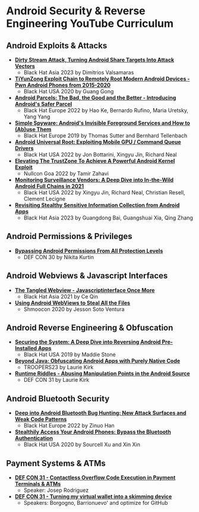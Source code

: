 # Android Security & Reverse Engineering YouTube Curriculum

## Android Exploits & Attacks
* [**Dirty Stream Attack, Turning Android Share Targets Into Attack Vectors**](https://www.youtube.com/watch?v=oZTGR9vJVMQ)
  - Black Hat Asia 2023 by Dimitrios Valsamaras
* [**TiYunZong Exploit Chain to Remotely Root Modern Android Devices - Pwn Android Phones from 2015-2020**](https://www.youtube.com/watch?v=K91SrkKt4IQ)
  - Black Hat USA 2020 by Guang Gong
* [**Android Parcels: The Bad, the Good and the Better - Introducing Android's Safer Parcel**](https://www.youtube.com/watch?v=qIzMKfOmIAA)
  - Black Hat Europe 2022 by Hao Ke, Bernardo Rufino, Maria Uretsky, Yang Yang
* [**Simple Spyware: Android's Invisible Foreground Services and How to (Ab)use Them**](https://youtu.be/EuInUW77CPo?feature=shared)
  - Black Hat Europe 2019 by Thomas Sutter and Bernhard Tellenbach
* [**Android Universal Root: Exploiting Mobile GPU / Command Queue Drivers**](https://www.youtube.com/watch?v=kEl5qbLZVeY)
  - Black Hat USA 2022 by Jon Bottarini, Xingyu Jin, Richard Neal
* [**Elevating The TrustZone To Achieve A Powerful Android Kernel Exploit**](https://www.youtube.com/watch?v=WXqff23dT5I)
  - Nullcon Goa 2022 by Tamir Zahavi
* [**Monitoring Surveillance Vendors: A Deep Dive into In-the-Wild Android Full Chains in 2021**](https://youtu.be/0Vv5kLj0tz4?feature=shared)
  - Black Hat USA 2022 by Xingyu Jin, Richard Neal, Christian Resell, Clement Lecigne
* [**Revisiting Stealthy Sensitive Information Collection from Android Apps**](Link-to-Black-Hat-Asia-2023-Presentation)
  - Black Hat Asia 2023 by Guangdong Bai, Guangshuai Xia, Qing Zhang

## Android Permissions & Privileges
* [**Bypassing Android Permissions From All Protection Levels**](https://www.youtube.com/watch?v=pP5tKT9-I0Y)
  - DEF CON 30 by Nikita Kurtin

## Android Webviews & Javascript Interfaces
* [**The Tangled Webview - Javascriptinterface Once More**](https://www.youtube.com/watch?v=56sOniHFwVU)
  - Black Hat Asia 2021 by Ce Qin
* [**Using Android WebViews to Steal All the Files**](https://www.youtube.com/watch?v=NCEQ0QIyicE)
  - Shmoocon 2020 by Jesson Soto Ventura

## Android Reverse Engineering & Obfuscation
* [**Securing the System: A Deep Dive into Reversing Android Pre-Installed Apps**](https://www.youtube.com/watch?v=U6qTcpCfuFc)
  - Black Hat USA 2019 by Maddie Stone
* [**Beyond Java: Obfuscating Android Apps with Purely Native Code**](https://www.youtube.com/watch?v=wayMcQQZV1U)
  - TROOPERS23 by Laurie Kirk
* [**Runtime Riddles - Abusing Manipulation Points in the Android Source**](https://www.youtube.com/watch?v=Bq7Z3X4xwCE)
  - DEF CON 31 by Laurie Kirk

## Android Bluetooth Security
* [**Deep into Android Bluetooth Bug Hunting: New Attack Surfaces and Weak Code Patterns**](https://www.youtube.com/watch?v=TDSgRWOeS-4)
  - Black Hat Europe 2022 by Zinuo Han
* [**Stealthily Access Your Android Phones: Bypass the Bluetooth Authentication**](https://www.youtube.com/watch?v=6J3weqoiads)
  - Black Hat USA 2020 by Sourcell Xu and Xin Xin

## Payment Systems & ATMs
* [**DEF CON 31 - Contactless Overflow Code Execution in Payment Terminals & ATMs**](https://www.youtube.com/watch?v=eV76vObO2IM)
  - Speaker: Josep Rodriguez
* [**DEF CON 31 - Turning my virtual wallet into a skimming device**](https://www.youtube.com/watch?v=NGhamH4_CZY)
  - Speakers: Borgogno, Barrionuevo' and optimize for GitHub
